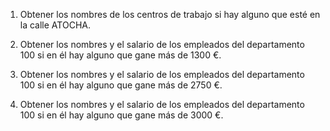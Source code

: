 1. Obtener los nombres de los centros de trabajo si hay alguno que esté en la calle ATOCHA.

2. Obtener los nombres y el salario de los empleados del departamento 100 si en él hay alguno que gane más de 1300 €.

3. Obtener los nombres y el salario de los empleados del departamento 100 si en él hay alguno que gane más de 2750 €.

4. Obtener los nombres y el salario de los empleados del departamento 100 si en él hay alguno que gane más de 3000 €.
